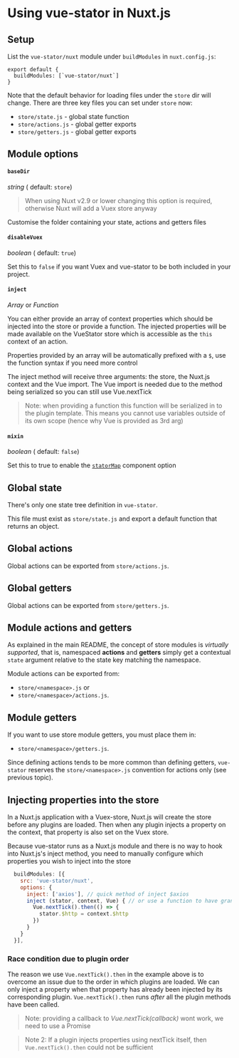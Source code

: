 
# Using vue-stator in Nuxt.js

## Setup

List the `vue-stator/nuxt` module under `buildModules` in `nuxt.config.js`:

```
export default {
  buildModules: [`vue-stator/nuxt`]
}
```

Note that the default behavior for loading files under the `store` dir will
change. There are three key files you can set under `store` now:

- `store/state.js` - global state function
- `store/actions.js` - global getter exports
- `store/getters.js` - global getter exports

## Module options

#### `baseDir`
_string_ ( default: `store`)

> When using Nuxt v2.9 or lower changing this option is required, otherwise Nuxt will add a Vuex store anyway

Customise the folder containing your state, actions and getters files

#### `disableVuex`
_boolean_ ( default: `true`)

Set this to `false` if you want Vuex and vue-stator to be both included in your project.

#### `inject`
_Array<string>_ or _Function_

You can either provide an array of context properties which should be injected into the store or provide a function. The injected properties will be made available on the VueStator store which is accessible as the `this` context of an action.

Properties provided by an array will be automatically prefixed with a `$`, use the function syntax if you need more control

The inject method will receive three arguments: the store, the Nuxt.js context and the Vue import. The Vue import is needed due to the method being serialized so you can still use Vue.nextTick

> Note: when providing a function this function will be serialized in to the plugin template. This means you cannot use variables outside of its own scope (hence why Vue is provided as 3rd arg)

#### `mixin`
_boolean_ ( default: `false`)

Set this to true to enable the [`statorMap`](/galvez/vue-stator/#statormap-component-option) component option

## Global state

There's only one state tree definition in `vue-stator`.

This file must exist as `store/state.js` and export a default function
that returns an object.

## Global actions

Global actions can be exported from `store/actions.js`.

## Global getters

Global actions can be exported from `store/getters.js`.

## Module actions and getters

As explained in the main README, the concept of store modules is _virtually
supported_, that is, namespaced **actions** and **getters** simply get a
contextual `state` argument relative to the state key matching the namespace.

Module actions can be exported from:

- `store/<namespace>.js` or
- `store/<namespace>/actions.js`.

## Module getters

If you want to use store module getters, you must place them in:

- `store/<namespace>/getters.js`.

Since defining actions tends to be more common than defining getters,
`vue-stator` reserves the `store/<namespace>.js` convention for actions
only (see previous topic).


## Injecting properties into the store

In a Nuxt.js application with a Vuex-store, Nuxt.js will create the store before any plugins are loaded. Then when any plugin injects a property on the context, that property is also set on the Vuex store.

Because vue-stator runs as a Nuxt.js module and there is no way to hook into Nuxt.js's inject method, you need to manually configure which properties you wish to inject into the store

```js
  buildModules: [{
    src: 'vue-stator/nuxt',
    options: {
      inject: ['axios'], // quick method of inject $axios
      inject (stator, context, Vue) { // or use a function to have granular control
        Vue.nextTick().then(() => {
          stator.$http = context.$http
        })
      }
    }
  }],

```

### Race condition due to plugin order

The reason we use `Vue.nextTick().then` in the example above is to overcome an issue due to the order in which plugins are loaded.
We can only inject a property when that property has already been injected by its corresponding plugin. `Vue.nextTick().then` runs _after_ all the plugin methods have been called.

> Note: providing a callback to _Vue.nextTick(callback)_ wont work, we need to use a Promise

> Note 2: If a plugin injects properties using nextTick itself, then `Vue.nextTick().then` could not be sufficient
